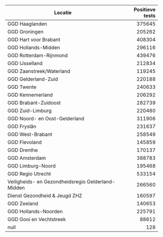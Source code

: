 | Locatie | Positieve tests |
|---------|----------------:|
| GGD Haaglanden                           | 375645 |
| GGD Groningen                            | 205262 |
| GGD Hart voor Brabant                    | 408304 |
| GGD Hollands-Midden                      | 296116 |
| GGD Rotterdam-Rijnmond                   | 439476 |
| GGD IJsselland                           | 212834 |
| GGD Zaanstreek/Waterland                 | 119245 |
| GGD Gelderland-Zuid                      | 220188 |
| GGD Twente                               | 240633 |
| GGD Kennemerland                         | 206292 |
| GGD Brabant-Zuidoost                     | 282739 |
| GGD Zuid-Limburg                         | 220480 |
| GGD Noord- en Oost-Gelderland            | 311906 |
| GGD Fryslân                              | 231637 |
| GGD West-Brabant                         | 258549 |
| GGD Flevoland                            | 145859 |
| GGD Drenthe                              | 170137 |
| GGD Amsterdam                            | 388783 |
| GGD Limburg-Noord                        | 195468 |
| GGD Regio Utrecht                        | 533154 |
| Veiligheids- en Gezondheidsregio Gelderland-Midden | 266560 |
| Dienst Gezondheid & Jeugd ZHZ            | 160597 |
| GGD Zeeland                              | 140653 |
| GGD Hollands-Noorden                     | 225791 |
| GGD Gooi en Vechtstreek                  | 88612 |
| null                                     |   128 |
